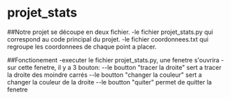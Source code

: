 # projet_stats

##Notre projet se découpe en deux fichier.
-le fichier projet_stats.py qui correspond au code principal du projet.
-le fichier coordonnees.txt qui regroupe les coordonnees de chaque point a placer.

##Fonctionement
-executer le fichier projet_stats.py, une fenetre s'ouvrira
-sur cette fenetre, il y a 3 bouton:
--le boutton "tracer la droite" sert a tracer la droite des moindre carrés
--le boutton "changer la couleur" sert a changer la couleur de la droite
--le boutton "quiter" permet de quitter la fenetre 

